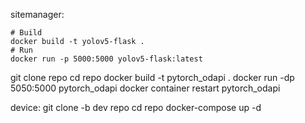 sitemanager:

```
# Build
docker build -t yolov5-flask .
# Run
docker run -p 5000:5000 yolov5-flask:latest
```

git clone repo
cd repo
docker build -t pytorch_odapi .
docker run -dp 5050:5000 pytorch_odapi
docker container restart pytorch_odapi

device:
git clone -b dev repo
cd repo
docker-compose up -d
